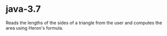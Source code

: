 # java-3.7
Reads the lengths of the sides of a triangle from the user and computes the area using Heron's formula.
